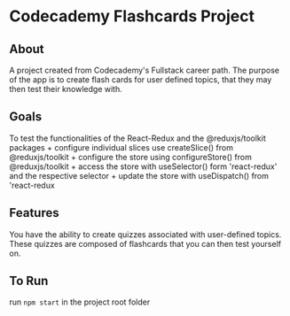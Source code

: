 # Codecademy Flashcards Project
## About
A project created from Codecademy's Fullstack career path. The purpose of the app is to create flash cards for user defined topics, that they may then test their knowledge with.

## Goals
To test the functionalities of the React-Redux and the @reduxjs/toolkit packages
    + configure individual slices use createSlice() from @reduxjs/toolkit 
    + configure the store using configureStore() from @reduxjs/toolkit
    + access the store with useSelector() form 'react-redux' and the respective selector 
    + update the store with useDispatch() from 'react-redux

## Features
  You have the ability to create quizzes associated with user-defined topics. These quizzes are composed of flashcards that you can then test yourself on. 

## To Run
  run `npm start` in the project root folder
 
 

